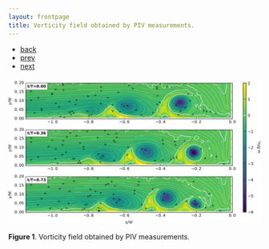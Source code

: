 ```yaml
---
layout: frontpage
title: Vorticity field obtained by PIV measurements.
---
```


<div class="navbar">
  <div class="navbar-inner">
      <ul class="nav">
        <li><a href="../../index.html#PIV/PLIF">back</a></li>
          <li><a href="poinc_attract_2_3p_pos1_u.html">prev</a></li>
          <li><a href="test_torrentiel.html">next</a></li>
      </ul>
  </div>
</div>


![Vorticity field obstained by PIV](../../assets/pics/vorticity.png)

**Figure 1**.
Vorticity field obtained by PIV measurements.
